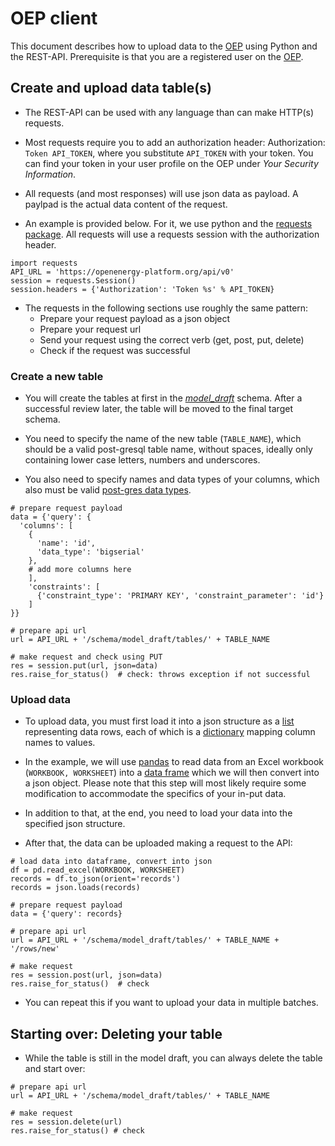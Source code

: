 # OEP client
This document describes how to upload data to the [OEP](https://openenergy-platform.org "OEP") using Python and the REST-API. Prerequisite is that you are a registered user on the [OEP](https://openenergy-platform.org/user/register "OEP").
## Create and upload data table(s)
* The REST-API can be used with any language than can make HTTP(s) requests.

* Most requests require you to add an authorization header: 
Authorization: `Token API_TOKEN`, where you substitute `API_TOKEN` with your token. You can find your token in your user profile on the OEP under _Your Security Information_.

* All requests (and most responses) will use json data as payload. A paylpad is the actual data content of the request.

* An example is provided below. For it, we use python and the [requests package](https://2.python-requests.org/en/master/ "Python request package"). All requests will use a requests session with the authorization header.

```
import requests
API_URL = 'https://openenergy-platform.org/api/v0'
session = requests.Session()
session.headers = {'Authorization': 'Token %s' % API_TOKEN}
``` 
* The requests in the following sections use roughly the same pattern: 
    * Prepare your request payload as a json object
    * Prepare your request url
    * Send your request using the correct verb (get, post, put, delete)
    * Check if the request was successful

### Create a new table
* You will create the tables at first in the [_model_draft_](https://openenergy-platform.org/dataedit/view/model_draft) schema. After a successful review later, the table will be moved to the final target schema.

* You need to specify the name of the new table (`TABLE_NAME`), which should be a valid
post-gresql table name, without spaces, ideally only containing lower case letters, numbers and underscores.

* You also need to specify names and data types of your columns, which also must be valid [post-gres data types](https://www.postgresql.org/docs/9.5/datatype.html "postgres data types").
```
# prepare request payload
data = {'query': {  
  'columns': [
    {
      'name': 'id',
      'data_type': 'bigserial'
    }, 
    # add more columns here
    ],
    'constraints': [
      {'constraint_type': 'PRIMARY KEY', 'constraint_parameter': 'id'}
    ]
}}

# prepare api url
url = API_URL + '/schema/model_draft/tables/' + TABLE_NAME

# make request and check using PUT
res = session.put(url, json=data)
res.raise_for_status()  # check: throws exception if not successful
```
### Upload data
* To upload data, you must first load it into a json structure as a [list](https://www.w3schools.com/python/python_lists.asp "python lists") representing data rows, each of which is a [dictionary](https://www.w3schools.com/python/python_dictionaries.asp "python dictionary") mapping column names to values.

* In the example, we will use [pandas](https://pypi.org/project/pandas/ "pandas") to read data from an Excel workbook (`WORKBOOK, WORKSHEET`) into a [data frame](https://pandas.pydata.org/pandas-docs/stable/reference/api/pandas.DataFrame.html "data frame") which we will then convert into a json object. Please note that this step will most likely require some modification to accommodate the specifics of your in-put data.

* In addition to that, at the end, you need to load your data into the specified json structure.

* After that, the data can be uploaded making a request to the API:
```
# load data into dataframe, convert into json
df = pd.read_excel(WORKBOOK, WORKSHEET)
records = df.to_json(orient='records')
records = json.loads(records)

# prepare request payload
data = {'query': records}

# prepare api url
url = API_URL + '/schema/model_draft/tables/' + TABLE_NAME + '/rows/new'

# make request
res = session.post(url, json=data)
res.raise_for_status()  # check
```
* You can repeat this if you want to upload your data in multiple batches.

## Starting over: Deleting your table
* While the table is still in the model draft, you can always delete the table and start over: 
```
# prepare api url
url = API_URL + '/schema/model_draft/tables/' + TABLE_NAME

# make request
res = session.delete(url)
res.raise_for_status() # check
````


